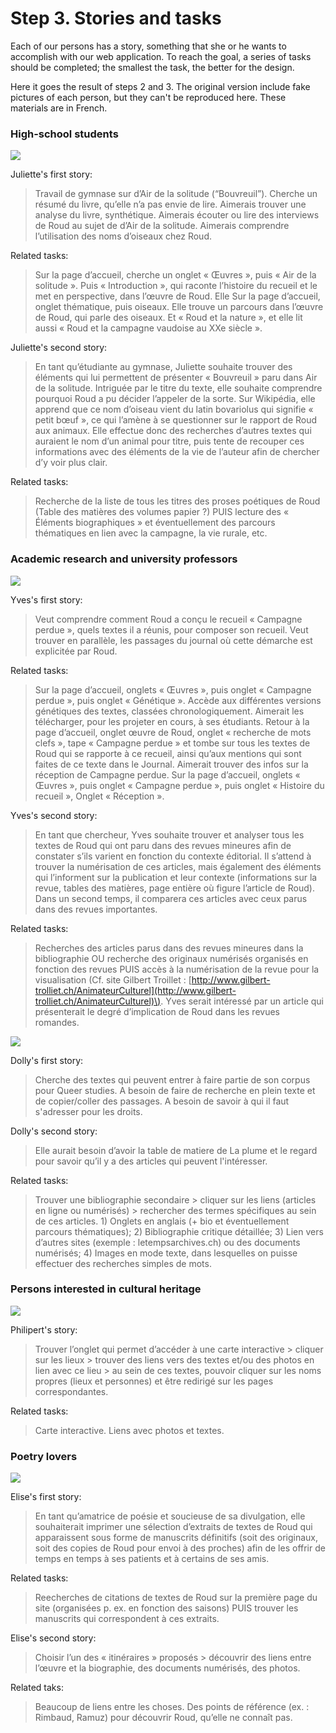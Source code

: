 # Step 3. Stories and tasks



Each of our persons has a story, something that she or he wants to accomplish with our web application. To reach the goal, a series of tasks should be completed; the smallest the task, the better for the design.

Here it goes the result of steps 2 and 3. The original version include fake pictures of each person, but they can't be reproduced here. These materials are in French.

### **High-school students**

![](/step2/PersonCardJULIETTE.png)

Juliette's first story:

> Travail de gymnase sur d’Air de la solitude \(“Bouvreuil”\). Cherche un résumé du livre, qu’elle n’a pas envie de lire. Aimerais trouver une analyse du livre, synthétique. Aimerais écouter ou lire des interviews de Roud au sujet de d’Air de la solitude. Aimerais comprendre l’utilisation des noms d’oiseaux chez Roud.

Related tasks:

> Sur la page d’accueil, cherche un onglet « Œuvres », puis « Air de la solitude ». Puis « Introduction », qui raconte l’histoire du recueil et le met en perspective, dans l’œuvre de Roud. Elle Sur la page d’accueil, onglet thématique, puis oiseaux. Elle trouve un parcours dans l’œuvre de Roud, qui parle des oiseaux. Et « Roud et la nature », et elle lit aussi « Roud et la campagne vaudoise au XXe siècle ».

Juliette's second story:

> En tant qu’étudiante au gymnase, Juliette souhaite trouver des éléments qui lui permettent de présenter « Bouvreuil » paru dans Air de la solitude. Intriguée par le titre du texte, elle souhaite comprendre pourquoi Roud a pu décider l’appeler de la sorte. Sur Wikipédia, elle apprend que ce nom d’oiseau vient du latin bovariolus qui signifie « petit bœuf », ce qui l’amène à se questionner sur le rapport de Roud aux animaux. Elle effectue donc des recherches d’autres textes qui auraient le nom d’un animal pour titre, puis tente de recouper ces informations avec des éléments de la vie de l’auteur afin de chercher d’y voir plus clair.

Related tasks:

> Recherche de la liste de tous les titres des proses poétiques de Roud \(Table des matières des volumes papier ?\) PUIS lecture des « Éléments biographiques » et éventuellement des parcours thématiques en lien avec la campagne, la vie rurale, etc.

### **Academic research and university professors**

![](/step2/PersonCardYVES.png)

Yves's first story:

> Veut comprendre comment Roud a conçu le recueil « Campagne perdue », quels textes il a réunis, pour composer son recueil. Veut trouver en parallèle, les passages du journal où cette démarche est explicitée par Roud.

Related tasks:

> Sur la page d’accueil, onglets « Œuvres », puis onglet « Campagne perdue », puis onglet « Génétique ». Accède aux différentes versions génétiques des textes, classées chronologiquement. Aimerait les télécharger, pour les projeter en cours, à ses étudiants. Retour à la page d’accueil, onglet œuvre de Roud, onglet « recherche de mots clefs », tape « Campagne perdue » et tombe sur tous les textes de Roud qui se rapporte à ce recueil, ainsi qu’aux mentions qui sont faites de ce texte dans le Journal. Aimerait trouver des infos sur la réception de Campagne perdue. Sur la page d’accueil, onglets « Œuvres », puis onglet « Campagne perdue », puis onglet « Histoire du recueil », Onglet « Réception ».

Yves's second story:

> En tant que chercheur, Yves souhaite trouver et analyser tous les textes de Roud qui ont paru dans des revues mineures afin de constater s’ils varient en fonction du contexte éditorial. Il s’attend à trouver la numérisation de ces articles, mais également des éléments qui l’informent sur la publication et leur contexte \(informations sur la revue, tables des matières, page entière où figure l’article de Roud\). Dans un second temps, il comparera ces articles avec ceux parus dans des revues importantes.

Related tasks:

> Recherches des articles parus dans des revues mineures dans la bibliographie OU recherche des originaux numérisés organisés en fonction des revues PUIS accès à la numérisation de la revue pour la visualisation \(Cf. site Gilbert Troillet : [http://www.gilbert-trolliet.ch/AnimateurCulturel](http://www.gilbert-trolliet.ch/AnimateurCulturel)\). Yves serait intéressé par un article qui présenterait le degré d’implication de Roud dans les revues romandes.

![](/step2/PersonCardDOLLY.png)

Dolly's first story:

> Cherche des textes qui peuvent entrer à faire partie de son corpus pour Queer studies. A besoin de faire de recherche en plein texte et de copier/coller des passages. A besoin de savoir à qui il faut s'adresser pour les droits.

Dolly's second story:

> Elle aurait besoin d’avoir la table de matiere de La plume et le regard pour savoir qu’il y a des articles qui peuvent l'intéresser.

Related tasks:

> Trouver une bibliographie secondaire &gt; cliquer sur les liens \(articles en ligne ou numérisés\) &gt; rechercher des termes spécifiques au sein de ces articles. 1\) Onglets en anglais \(+ bio et éventuellement parcours thématiques\); 2\) Bibliographie critique détaillée; 3\) Lien vers d’autres sites \(exemple : letempsarchives.ch\) ou des documents numérisés; 4\) Images en mode texte, dans lesquelles on puisse effectuer des recherches simples de mots.

### **Persons interested in cultural heritage**

![](/step2/PersonCardPHILIBERT.png)

Philipert's story:

> Trouver l’onglet qui permet d’accéder à une carte interactive &gt; cliquer sur les lieux &gt; trouver des liens vers des textes et/ou des photos en lien avec ce lieu &gt; au sein de ces textes, pouvoir cliquer sur les noms propres \(lieux et personnes\) et être redirigé sur les pages correspondantes.

Related tasks:

> Carte interactive. Liens avec photos et textes.

### **Poetry lovers**

![](/step2/PersonCardELISE.png)

Elise's first story:

> En tant qu’amatrice de poésie et soucieuse de sa divulgation, elle souhaiterait imprimer une sélection d’extraits de textes de Roud qui apparaissent sous forme de manuscrits définitifs \(soit des originaux, soit des copies de Roud pour envoi à des proches\) afin de les offrir de temps en temps à ses patients et à certains de ses amis.

Related tasks:

> Reecherches de citations de textes de Roud sur la première page du site \(organisées p. ex. en fonction des saisons\) PUIS trouver les manuscrits qui correspondent à ces extraits.

Elise's second story:

> Choisir l’un des « itinéraires » proposés &gt; découvrir des liens entre l’œuvre et la biographie, des documents numérisés, des photos.

Related taks:

> Beaucoup de liens entre les choses. Des points de référence \(ex. : Rimbaud, Ramuz\) pour découvrir Roud, qu’elle ne connaît pas.

